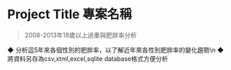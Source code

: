 # Project Title 專案名稱
> 2008-2013年18歲以上過重與肥胖率分析

◆ 分析這5年來各個性別的肥胖率，以了解近年來各性別肥胖率的變化趨勢\n
◆ 將資料另存為csv,xtml,excel,sqlite database格式方便分析
